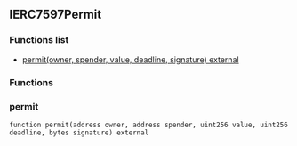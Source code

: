 
## IERC7597Permit

### Functions list
- [permit(owner, spender, value, deadline, signature) external](#permit)

### Functions
### permit

```solidity
function permit(address owner, address spender, uint256 value, uint256 deadline, bytes signature) external
```

